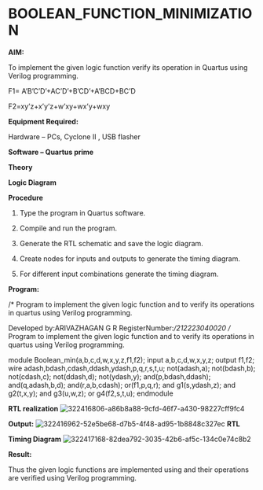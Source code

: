# BOOLEAN_FUNCTION_MINIMIZATION

**AIM:**

To implement the given logic function verify its operation in Quartus using Verilog programming.

F1= A’B’C’D’+AC’D’+B’CD’+A’BCD+BC’D 

F2=xy’z+x’y’z+w’xy+wx’y+wxy

**Equipment Required:**

Hardware – PCs, Cyclone II , USB flasher

**Software – Quartus prime**

**Theory**

**Logic Diagram**

**Procedure**

1.	Type the program in Quartus software.

2.	Compile and run the program.

3.	Generate the RTL schematic and save the logic diagram.

4.	Create nodes for inputs and outputs to generate the timing diagram.

5.	For different input combinations generate the timing diagram.


**Program:**

/* Program to implement the given logic function and to verify its operations in quartus using Verilog programming. 

Developed by:ARIVAZHAGAN G R
RegisterNumber:*/212223040020
/* Program to implement the given logic function and to verify its operations in quartus using Verilog programming.


module Boolean_min(a,b,c,d,w,x,y,z,f1,f2);
input a,b,c,d,w,x,y,z;
output f1,f2;
wire adash,bdash,cdash,ddash,ydash,p,q,r,s,t,u;
not(adash,a);
not(bdash,b);
not(cdash,c);
not(ddash,d);
not(ydash,y);
and(p,bdash,ddash);
and(q,adash,b,d);
and(r,a,b,cdash);
or(f1,p,q,r);
and g1(s,ydash,z);
and g2(t,x,y);
and g3(u,w,z);
or g4(f2,s,t,u);
endmodule


**RTL realization**
![322416806-a86b8a88-9cfd-46f7-a430-98227cff9fc4](https://github.com/ARIVAZHAGAN04/BOOLEAN_FUNCTION_MINIMIZATION/assets/161414455/8f81d78f-64fa-4295-acef-afaff9cfa6fa)




**Output:**
![322416962-52e5be68-d7b5-4f48-ad95-1b8848c327ec](https://github.com/ARIVAZHAGAN04/BOOLEAN_FUNCTION_MINIMIZATION/assets/161414455/586d8b3f-718c-4a70-b323-bfb20efff0db)
**RTL**

**Timing Diagram**
![322417168-82dea792-3035-42b6-af5c-134c0e74c8b2](https://github.com/ARIVAZHAGAN04/BOOLEAN_FUNCTION_MINIMIZATION/assets/161414455/371dc7a4-fac9-4a03-9108-22d7518cc9d8)


**Result:**

Thus the given logic functions are implemented using and their operations are verified using Verilog programming.

